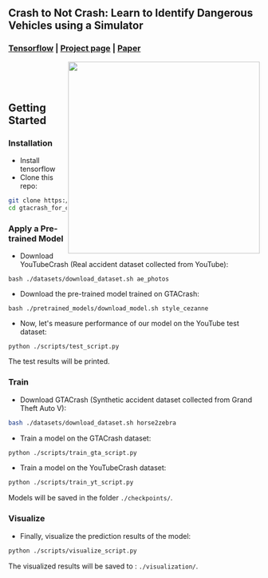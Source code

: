 ## Crash to Not Crash: Learn to Identify Dangerous Vehicles using a Simulator
### [Tensorflow](https://github.com/gnsrla12/CrashToNotCrash_code) | [Project page](https://sites.google.com/view/crash-to-not-crash) |   [Paper](http://csuh.kaist.ac.kr/Suh_Crash_AAAI.pdf)

<img src='movie.gif' align="right" width=384>
<br><br><br>


## Getting Started
### Installation
- Install tensorflow
- Clone this repo:
```bash
git clone https://github.com/gnsrla12/GTACrash
cd gtacrash_for_distrib
```

### Apply a Pre-trained Model
- Download YouTubeCrash (Real accident dataset collected from YouTube):
```
bash ./datasets/download_dataset.sh ae_photos
```
- Download the pre-trained model trained on GTACrash:
```
bash ./pretrained_models/download_model.sh style_cezanne
```
- Now, let's measure performance of our model on the YouTube test dataset:
```
python ./scripts/test_script.py
```
The test results will be printed.  

### Train
- Download GTACrash (Synthetic accident dataset collected from Grand Theft Auto V):
```bash
bash ./datasets/download_dataset.sh horse2zebra
```
- Train a model on the GTACrash dataset:
```bash
python ./scripts/train_gta_script.py
```

- Train a model on the YouTubeCrash dataset:
```bash
python ./scripts/train_yt_script.py
```

Models will be saved in the folder `./checkpoints/`.

### Visualize
- Finally, visualize the prediction results of the model:
```bash
python ./scripts/visualize_script.py
```
The visualized results will be saved to : `./visualization/`.

